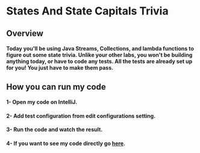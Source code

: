 # States And State Capitals Trivia
## Overview
#### Today you'll be using Java Streams, Collections, and lambda functions to figure out some state trivia. Unlike your other labs, you won't be building anything today, or have to code any tests. All the tests are already set up for you! You just have to make them pass.

## How you can run my code 
#### 1- Open my code on IntelliJ.
#### 2- Add test configuration from edit configurations setting.
#### 3- Run the code and watch the result.
#### 4- If you want to see my code directly go [here](lib/src/main/java/statesAndCapitals/StatesAndCapitals.java).